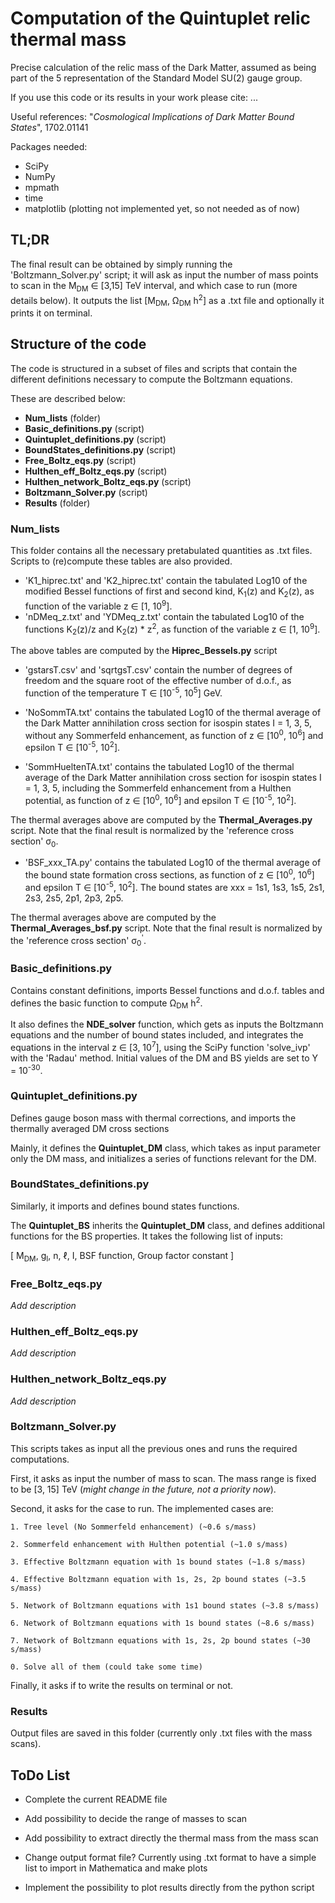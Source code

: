 # Computation of the Quintuplet relic thermal mass

Precise calculation of the relic mass of the Dark Matter, assumed as being part of the 5 representation of the Standard Model SU(2) gauge group.

If you use this code or its results in your work please cite: ...

Useful references: "*Cosmological Implications of Dark Matter Bound States*", 1702.01141

Packages needed:

- SciPy
- NumPy
- mpmath
- time
- matplotlib (plotting not implemented yet, so not needed as of now)


## TL;DR

The final result can be obtained by simply running the 'Boltzmann_Solver.py' script; it will ask as input the number of mass points to scan in the M<sub>DM</sub> ∈ [3,15] TeV interval, and which case to run (more details below). It outputs the list [M<sub>DM</sub>, Ω<sub>DM</sub> h<sup>2</sup>] as a .txt file and optionally it prints it on terminal.

## Structure of the code

The code is structured in a subset of files and scripts that contain the different definitions necessary to compute the Boltzmann equations.

These are described below:

- **Num_lists** (folder)
- **Basic_definitions.py** (script)
- **Quintuplet_definitions.py** (script)
- **BoundStates_definitions.py** (script)
- **Free_Boltz_eqs.py** (script)
- **Hulthen_eff_Boltz_eqs.py** (script)
- **Hulthen_network_Boltz_eqs.py** (script)
- **Boltzmann_Solver.py** (script)
- **Results** (folder)


### Num_lists

This folder contains all the necessary pretabulated quantities as .txt files. Scripts to (re)compute these tables are also provided.

- 'K1_hiprec.txt' and 'K2_hiprec.txt' contain the tabulated Log10 of the modified Bessel functions of first and second kind, K<sub>1</sub>(z) and K<sub>2</sub>(z), as function of the variable z ∈ [1, 10<sup>9</sup>].  
- 'nDMeq_z.txt' and 'YDMeq_z.txt' contain the tabulated Log10 of the functions K<sub>2</sub>(z)/z and K<sub>2</sub>(z) * z<sup>2</sup>, as function of the variable z ∈ [1, 10<sup>9</sup>].

The above tables are computed by the **Hiprec_Bessels.py** script

- 'gstarsT.csv' and 'sqrtgsT.csv' contain the number of degrees of freedom and the square root of the effective number of d.o.f., as function of the temperature T ∈ [10<sup>-5</sup>, 10<sup>5</sup>] GeV.

- 'NoSommTA.txt' contains the tabulated Log10 of the thermal average of the Dark Matter annihilation cross section for isospin states I = 1, 3, 5, without any Sommerfeld enhancement, as function of z ∈ [10<sup>0</sup>, 10<sup>6</sup>] and epsilon T ∈ [10<sup>-5</sup>, 10<sup>2</sup>]. 

- 'SommHueltenTA.txt' contains the tabulated Log10 of the thermal average of the Dark Matter annihilation cross section for isospin states I = 1, 3, 5, including the Sommerfeld enhancement from a Hulthen potential, as function of z ∈ [10<sup>0</sup>, 10<sup>6</sup>] and epsilon T ∈ [10<sup>-5</sup>, 10<sup>2</sup>].

The thermal averages above are computed by the **Thermal_Averages.py** script. Note that the final result is normalized by the 'reference cross section' σ<sub>0</sub>.

- 'BSF_xxx_TA.py' contains the tabulated Log10 of the thermal average of the bound state formation cross sections, as function of z ∈ [10<sup>0</sup>, 10<sup>6</sup>] and epsilon T ∈ [10<sup>-5</sup>, 10<sup>2</sup>]. The bound states are xxx = 1s1, 1s3, 1s5, 2s1, 2s3, 2s5, 2p1, 2p3, 2p5.

The thermal averages above are computed by the **Thermal_Averages_bsf.py** script. Note that the final result is normalized by the 'reference cross section' σ<sub>0</sub><sup>'</sup>.


### Basic_definitions.py 

Contains constant definitions, imports Bessel functions and d.o.f. tables and defines the basic function to compute Ω<sub>DM</sub> h<sup>2</sup>. 

It also defines the **NDE_solver** function, which gets as inputs the Boltzmann equations and the number of bound states included, and integrates the equations in the interval z ∈ [3, 10<sup>7</sup>], using the SciPy function 'solve_ivp' with the 'Radau' method. Initial values of the DM and BS yields are set to Y = 10<sup>-30</sup>.

### Quintuplet_definitions.py

Defines gauge boson mass with thermal corrections, and imports the thermally averaged DM cross sections

Mainly, it defines the **Quintuplet_DM** class, which takes as input parameter only the DM mass, and initializes a series of functions relevant for the DM.


### BoundStates_definitions.py 

Similarly, it imports and defines bound states functions.

The **Quintuplet_BS** inherits the **Quintuplet_DM** class, and defines additional functions for the BS properties. It takes the following list of inputs:

[ M<sub>DM</sub>, g<sub>I</sub>, n, ℓ, I, BSF function, Group factor constant ]

### Free_Boltz_eqs.py

*Add description*

### Hulthen_eff_Boltz_eqs.py

*Add description*

### Hulthen_network_Boltz_eqs.py

*Add description*

### Boltzmann_Solver.py

This scripts takes as input all the previous ones and runs the required computations.

First, it asks as input the number of mass to scan. The mass range is fixed to be [3, 15] TeV (*might change in the future, not a priority now*).

Second, it asks for the case to run. The implemented cases are:

    1. Tree level (No Sommerfeld enhancement) (~0.6 s/mass)

    2. Sommerfeld enhancement with Hulthen potential (~1.0 s/mass)

    3. Effective Boltzmann equation with 1s bound states (~1.8 s/mass)

    4. Effective Boltzmann equation with 1s, 2s, 2p bound states (~3.5 s/mass)

    5. Network of Boltzmann equations with 1s1 bound states (~3.8 s/mass)

    6. Network of Boltzmann equations with 1s bound states (~8.6 s/mass)

    7. Network of Boltzmann equations with 1s, 2s, 2p bound states (~30 s/mass)

    0. Solve all of them (could take some time)

Finally, it asks if to write the results on terminal or not.

### Results

Output files are saved in this folder (currently only .txt files with the mass scans). 

## ToDo List

- Complete the current README file

- Add possibility to decide the range of masses to scan

- Add possibility to extract directly the thermal mass from the mass scan

- Change output format file? Currently using .txt format to have a simple list to import in Mathematica and make plots

- Implement the possibility to plot results directly from the python script
